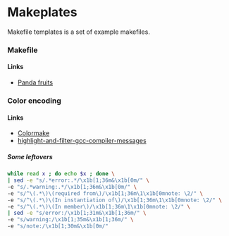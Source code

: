 # Makeplates

Makefile templates is a set of example makefiles.


### Makefile 

#### Links

- [Panda fruits](http://pandafruits.com/stm32_primer/stm32_primer_minimal.php)


### Color encoding

#### Links
- [Colormake](https://github.com/renatosilva/colormake/blob/master/colormake.sh)
- [highlight-and-filter-gcc-compiler-messages](http://stackoverflow.com/questions/1032237/highlight-and-filter-gcc-compiler-messages)


##### Some leftovers
```bash
while read x ; do echo $x ; done \
| sed -e "s/.*error:.*/\x1b[1;36m&\x1b[0m/" \
-e "s/.*warning:.*/\x1b[1;36m&\x1b[0m/" \
-e "s/^\(.*\)\(required from\)/\x1b[1;36m\1\x1b[0mnote: \2/" \
-e "s/^\(.*\)\(In instantiation of\)/\x1b[1;36m\1\x1b[0mnote: \2/" \
-e "s/^\(.*\)\(In member\)/\x1b[1;36m\1\x1b[0mnote: \2/" \
| sed -e "s/error:/\x1b[1;31m&\x1b[1;36m/" \
-e "s/warning:/\x1b[1;35m&\x1b[1;36m/" \
-e "s/note:/\x1b[1;30m&\x1b[0m/"
```

